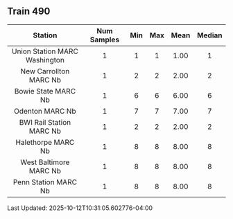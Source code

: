 ## Train 490

| Station | Num Samples | Min | Max | Mean | Median |
| :-----: | :---------: | :-: | :-: | :--: | :----: |
| Union Station MARC Washington | 1 | 1 | 1 | 1.00 | 1 |
| New Carrollton MARC Nb | 1 | 2 | 2 | 2.00 | 2 |
| Bowie State MARC Nb | 1 | 6 | 6 | 6.00 | 6 |
| Odenton MARC Nb | 1 | 7 | 7 | 7.00 | 7 |
| BWI Rail Station MARC Nb | 1 | 2 | 2 | 2.00 | 2 |
| Halethorpe MARC Nb | 1 | 8 | 8 | 8.00 | 8 |
| West Baltimore MARC Nb | 1 | 8 | 8 | 8.00 | 8 |
| Penn Station MARC Nb | 1 | 8 | 8 | 8.00 | 8 |


Last Updated: 2025-10-12T10:31:05.602776-04:00